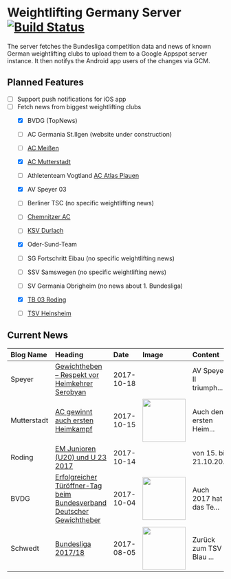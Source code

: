 # Weightlifting Germany Server [![Build Status](https://travis-ci.org/WGierke/weightlifting_germany_server.svg?branch=master)](https://travis-ci.org/WGierke/weightlifting_germany_server)

The server fetches the Bundesliga competition data and news of known German weightlifting clubs to upload them to a Google Appspot server instance.
It then notifys the Android app users of the changes via GCM.

## Planned Features
- [ ] Support push notifications for iOS app  
- [ ] Fetch news from biggest weightlifting clubs
    - [X] BVDG (TopNews)
    - [ ] AC Germania St.Ilgen (website under construction)
    - [ ] [AC Meißen](http://www.ac-meissen.de/index.php?start=1)
    - [X] [AC Mutterstadt](http://www.ac-mutterstadt.de/index.php?start=1)
    - [ ] Athletenteam Vogtland [AC Atlas Plauen](https://acatlas.wordpress.com/)
    - [X] AV Speyer 03
    - [ ] Berliner TSC (no specific weightlifting news)
    - [ ] [Chemnitzer AC](http://chemnitzer-athletenclub.de/aktuelles/news/page/1/)
    - [ ] [KSV Durlach](http://ksvdurlach.de/news?page_n54=1)
    - [X] Oder-Sund-Team
    - [ ] SG Fortschritt Eibau (no specific weightlifting news)
    - [ ] SSV Samswegen (no specific weightlifting news)
    - [ ] SV Germania Obrigheim (no news about 1. Bundesliga)
    - [X] [TB 03 Roding](http://www.tb03-gewichtheben.de/page/1/)
    - [ ] [TSV Heinsheim](http://gewichtheben.tsv-heinsheim.de/index.php?start=1)


## Current News

| Blog Name   | Heading                                                                                                                                                                              | Date       | Image                                                                                                                              | Content                 |
|:------------|:-------------------------------------------------------------------------------------------------------------------------------------------------------------------------------------|:-----------|:-----------------------------------------------------------------------------------------------------------------------------------|:------------------------|
| Speyer      | [Gewichtheben – Respekt vor Heimkehrer Serobyan](http://www.av03-speyer.de/2017/10/gewichtheben-respekt-vor-heimkehrer-serobyan/)                                                    | 2017-10-18 |                                                                                                                                    | AV Speyer II triumph... |
| Mutterstadt | [AC gewinnt auch ersten Heimkampf](http://www.ac-mutterstadt.de/index.php?start=0&heading=f8fc2022da2ef0c685b0aeae044960c41508018400.0)                                              | 2017-10-15 | <img src='http://www.ac-mutterstadt.de//images/Prot-heins-heim.JPG' width='100px'/>                                                | Auch den ersten Heim... |
| Roding      | [EM Junioren (U20) und U 23 2017](http://www.tb03-gewichtheben.de/2017/10/em-junioren-u20-und-u-23-2017/)                                                                            | 2017-10-14 |                                                                                                                                    | von 15. bis 21.10.20... |
| BVDG        | [Erfolgreicher Türöffner-Tag beim Bundesverband Deutscher Gewichtheber](http://www.german-weightlifting.de/erfolgreicher-tueroeffner-tag-beim-bundesverband-deutscher-gewichtheber/) | 2017-10-04 | <img src='http://www.german-weightlifting.de/wp-content/uploads/2017/10/22219328_715266745330362_1511069781_o.jpg' width='100px'/> | Auch 2017 hat das Te... |
| Schwedt     | [Bundesliga 2017/18](http://gewichtheben.blauweiss65-schwedt.de/?p=7639)                                                                                                             | 2017-08-05 | <img src='http://gewichtheben.blauweiss65-schwedt.de/wp-content/uploads/2017/08/GW-Logo-neu-300x148.jpg' width='100px'/>           | Zurück zum TSV Blau ... |